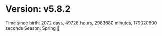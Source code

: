 # Version: v5.8.2
Time since birth: 2072 days, 49728 hours, 2983680 minutes, 179020800 seconds
Season: Spring 🌸
